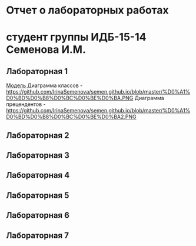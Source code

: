 # Отчет о лабораторных работах
# студент группы ИДБ-15-14 Семенова И.М.

## Лабораторная 1
[Модель ]( https://github.com/IrinaSemenova/semen.github.io/blob/master/model.png)
Диаграмма классов - https://github.com/IrinaSemenova/semen.github.io/blob/master/%D0%A1%D0%BD%D0%B8%D0%BC%D0%BE%D0%BA.PNG
Диаграмма прецендентов - https://github.com/IrinaSemenova/semen.github.io/blob/master/%D0%A1%D0%BD%D0%B8%D0%BC%D0%BE%D0%BA2.PNG

## Лабораторная 2

## Лабораторная 3

## Лабораторная 4

## Лабораторная 5

## Лабораторная 6

## Лабораторная 7

